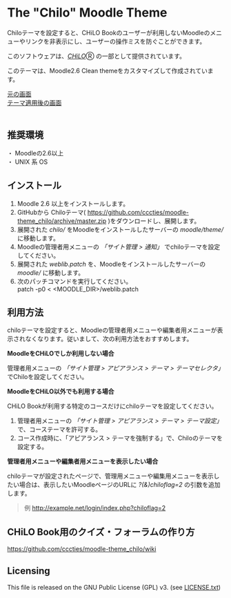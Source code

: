 # The "Chilo" Moodle Theme

Chiloテーマを設定すると、CHiLO Bookのユーザーが利用しないMoodleのメニューやリンクを非表示にし、ユーザーの操作ミスを防ぐことができます。

このソフトウェアは、[_CHiLO_](http://www.cccties.org/activities/chilo/)Ⓡ の一部として提供されています。

このテーマは、Moodle2.6 Clean themeをカスタマイズして作成されています。

[元の画面](image1.png)  
[テーマ適用後の画面](image2.png)  
　

## 推奨環境

・ Moodleの2.6以上  
・ UNIX 系 OS  


## インストール

1. Moodle 2.6 以上をインストールします。
2. GitHubから Chiloテーマ( https://github.com/cccties/moodle-theme_chilo/archive/master.zip
)をダウンロードし、展開します。
3. 展開された _chilo/_ をMoodleをインストールしたサーバーの _moodle/theme/_ に移動します。
4. Moodleの管理者用メニューの _「サイト管理 > 通知」_ でchiloテーマを設定してください。
5. 展開された _weblib.patch_ を、Moodleをインストールしたサーバーの _moodle/_ に移動します。
6. 次のパッチコマンドを実行してください。  
patch -p0 < <MOODLE_DIR>/weblib.patch

## 利用方法

chiloテーマを設定すると、Moodleの管理者用メニューや編集者用メニューが表示されなくなります。従いまして、次の利用方法をおすすめします。

**MoodleをCHiLOでしか利用しない場合**

管理者用メニューの _「サイト管理 > アピアランス > テーマ > テーマセレクタ」_ でChiloを設定してください。

**MoodleをCHiLO以外でも利用する場合**

CHiLO Bookが利用する特定のコースだけにchiloテーマを設定してください。
 
1. 管理者用メニューの _「サイト管理 > アピアランス > テーマ > テーマ設定」_ で、コーステーマを許可する。
2. コース作成時に、「アピアランス > テーマを強制する」で、Chiloのテーマを設定する。

**管理者用メニューや編集者用メニューを表示したい場合**

chiloテーマが設定されたページで、管理用メニューや編集用メニューを表示したい場合は、表示したいMoodleページのURLに _?(&)chiloflag=2_ の引数を追加します。
 
> 例  http://example.net/login/index.php?chiloflag=2
 

## CHiLO Book用のクイズ・フォーラムの作り方
https://github.com/cccties/moodle-theme_chilo/wiki
    
## Licensing

This file is released on the GNU Public License (GPL) v3. (see [LICENSE.txt](LICENSE.txt)) 





